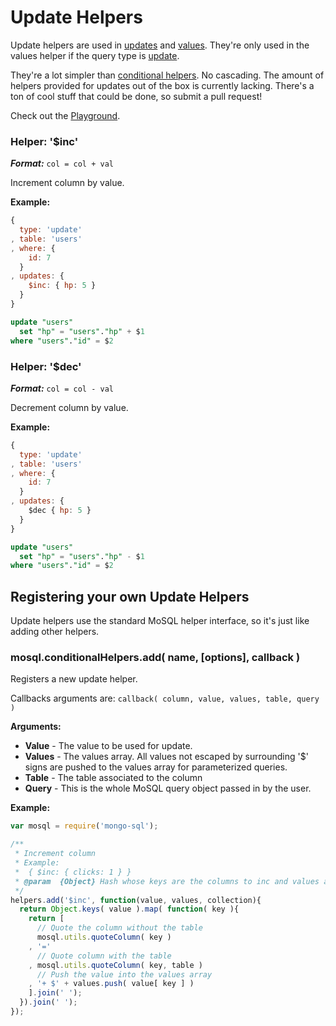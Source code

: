 # Update Helpers

Update helpers are used in [updates](./query-helpers.md#helper-updates) and [values](./query-helpers.md#helper-updates). They're only used in the values helper if the query type is [update](./query-types.md#type-update).

They're a lot simpler than [conditional helpers](./conditional-helpers.md). No cascading. The amount of helpers provided for updates out of the box is currently lacking. There's a ton of cool stuff that could be done, so submit a pull request!

Check out the [Playground](http://mosql.j0.hn/#/snippets/1n).

### Helper: '$inc'

___Format:___ ```col = col + val```

Increment column by value.

__Example:__

```javascript
{
  type: 'update'
, table: 'users'
, where: {
    id: 7
  }
, updates: {
    $inc: { hp: 5 }
  }
}
```

```sql
update "users"
  set "hp" = "users"."hp" + $1
where "users"."id" = $2
```

### Helper: '$dec'

___Format:___ ```col = col - val```

Decrement column by value.

__Example:__

```javascript
{
  type: 'update'
, table: 'users'
, where: {
    id: 7
  }
, updates: {
    $dec { hp: 5 }
  }
}
```

```sql
update "users"
  set "hp" = "users"."hp" - $1
where "users"."id" = $2
```

## Registering your own Update Helpers

Update helpers use the standard MoSQL helper interface, so it's just like adding other helpers.

### mosql.conditionalHelpers.add( name, [options], callback )

Registers a new update helper.

Callbacks arguments are: ```callback( column, value, values, table, query )```

__Arguments:__

* __Value__ - The value to be used for update.
* __Values__ - The values array. All values not escaped by surrounding '$' signs are pushed to the values array for parameterized queries.
* __Table__ - The table associated to the column
* __Query__ - This is the whole MoSQL query object passed in by the user.

__Example:__

```javascript
var mosql = require('mongo-sql');

/**
 * Increment column
 * Example:
 *  { $inc: { clicks: 1 } }
 * @param  {Object} Hash whose keys are the columns to inc and values are how much it will inc
 */
helpers.add('$inc', function(value, values, collection){
  return Object.keys( value ).map( function( key ){
    return [
      // Quote the column without the table
      mosql.utils.quoteColumn( key )
    , '='
      // Quote column with the table
    , mosql.utils.quoteColumn( key, table )
      // Push the value into the values array
    , '+ $' + values.push( value[ key ] )
    ].join(' ');
  }).join(' ');
});
```